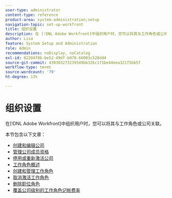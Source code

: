 ```yaml
---
user-type: administrator
content-type: reference
product-area: system-administration;setup
navigation-topic: set-up-workfront
title: 组织设置
description: 在 [!DNL Adobe Workfront]中组织用户时，您可以将其与工作角色或公司关联。
author: Lisa
feature: System Setup and Administration
role: Admin
recommendations: noDisplay, noCatalog
exl-id: 82204f86-be52-49df-b070-66003c528dd4
source-git-commit: 439303273239549bb326c171be44eea321f5bb5f
workflow-type: tm+mt
source-wordcount: '79'
ht-degree: 13%

---
```


# 组织设置

在[!DNL Adobe Workfront]中组织用户时，您可以将其与工作角色或公司关联。

本节包含以下文章：

* [创建和编辑公司](../../../administration-and-setup/set-up-workfront/organizational-setup/create-and-edit-companies.md)
* [管理公司成员资格](../../../administration-and-setup/set-up-workfront/organizational-setup/manage-company-memberships.md)
* [停用或重新激活公司](../../../administration-and-setup/set-up-workfront/organizational-setup/deactivate-a-company.md)
* [工作角色概述](../../../administration-and-setup/set-up-workfront/organizational-setup/job-role-overview.md)
* [创建和管理工作角色](../../../administration-and-setup/set-up-workfront/organizational-setup/create-manage-job-roles.md)
* [取消激活工作角色](../../../administration-and-setup/set-up-workfront/organizational-setup/deactivate-job-roles.md)
* [删除职位角色](../../../administration-and-setup/set-up-workfront/organizational-setup/delete-job-roles.md)
* [覆盖公司级别的工作角色记帐费率](../../../administration-and-setup/set-up-workfront/organizational-setup/override-job-role-billing-rates-company-level.md)
